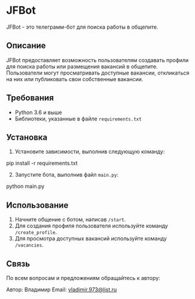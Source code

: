 # JFBot

JFBot - это телеграмм-бот для поиска работы в общепите.

## Описание

JFBot предоставляет возможность пользователям создавать профили для поиска работы или размещения вакансий в общепите. Пользователи могут просматривать доступные вакансии, откликаться на них или публиковать свои собственные вакансии.

## Требования

- Python 3.6 и выше
- Библиотеки, указанные в файле `requirements.txt`

## Установка

1. Установите зависимости, выполнив следующую команду:

pip install -r requirements.txt


2. Запустите бота, выполнив файл `main.py`:

python main.py

## Использование

1. Начните общение с ботом, написав `/start`.
2. Для создания профиля пользователя используйте команду `/create_profile`.
3. Для просмотра доступных вакансий используйте команду `/vacancies`.

## Связь

По всем вопросам и предложениям обращайтесь к автору:

Автор: Владимир
Email: vladimir.973@list.ru

